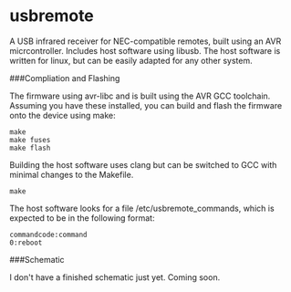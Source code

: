 usbremote
=========

A USB infrared receiver for NEC-compatible remotes, built using an AVR micrcontroller. Includes host software using libusb. The host software is written for linux, but can be easily adapted for any other system.

###Compliation and Flashing

The firmware using avr-libc and is built using the AVR GCC toolchain. Assuming you have these installed, you can build and flash the firmware onto the device using make:

    make 
    make fuses
    make flash

Building the host software uses clang but can be switched to GCC with minimal changes to the Makefile.

    make

The host software looks for a file /etc/usbremote_commands, which is expected to be in the following format:

    commandcode:command
    0:reboot


###Schematic

I don't have a finished schematic just yet. Coming soon.

